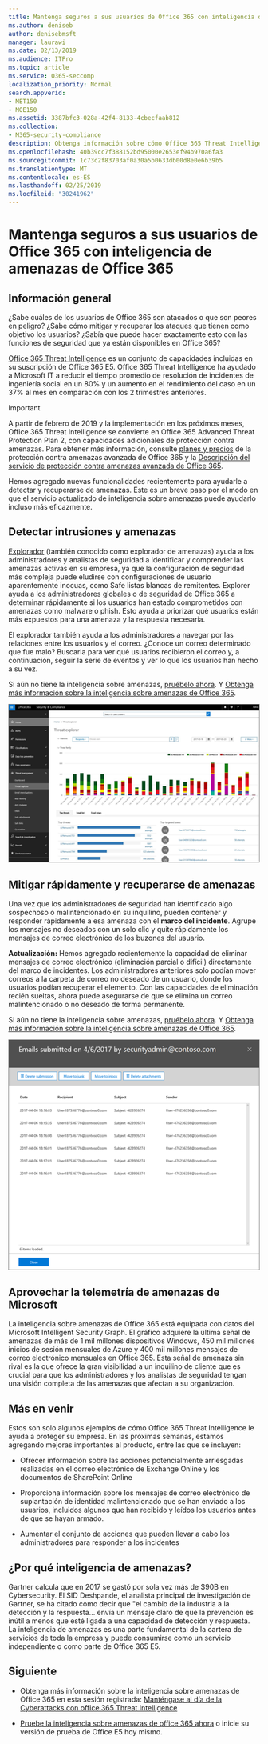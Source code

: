 ```yaml
---
title: Mantenga seguros a sus usuarios de Office 365 con inteligencia de amenazas de Office 365
ms.author: deniseb
author: denisebmsft
manager: laurawi
ms.date: 02/13/2019
ms.audience: ITPro
ms.topic: article
ms.service: O365-seccomp
localization_priority: Normal
search.appverid:
- MET150
- MOE150
ms.assetid: 3387bfc3-028a-42f4-8133-4cbecfaab812
ms.collection:
- M365-security-compliance
description: Obtenga información sobre cómo Office 365 Threat Intelligence puede ayudar a su organización a detectar intrusiones y amenazas, y mitigar rápidamente y recuperarse de amenazas.
ms.openlocfilehash: 40b39cc7f388152bd95000e2653ef94b970a6fa3
ms.sourcegitcommit: 1c73c2f83703af0a30a5b0633db00d8e0e6b39b5
ms.translationtype: MT
ms.contentlocale: es-ES
ms.lasthandoff: 02/25/2019
ms.locfileid: "30241962"
---
```

# <a name="keep-your-office-365-users-safe-with-office-365-threat-intelligence"></a>Mantenga seguros a sus usuarios de Office 365 con inteligencia de amenazas de Office 365

## <a name="overview"></a>Información general

¿Sabe cuáles de los usuarios de Office 365 son atacados o que son peores en peligro? ¿Sabe cómo mitigar y recuperar los ataques que tienen como objetivo los usuarios? ¿Sabía que puede hacer exactamente esto con las funciones de seguridad que ya están disponibles en Office 365? 
  
[Office 365 Threat Intelligence](office-365-ti.md) es un conjunto de capacidades incluidas en su suscripción de Office 365 E5. Office 365 Threat Intelligence ha ayudado a Microsoft IT a reducir el tiempo promedio de resolución de incidentes de ingeniería social en un 80% y un aumento en el rendimiento del caso en un 37% al mes en comparación con los 2 trimestres anteriores. 

> [!IMPORTANT]
> A partir de febrero de 2019 y la implementación en los próximos meses, Office 365 Threat Intelligence se convierte en Office 365 Advanced Threat Protection Plan 2, con capacidades adicionales de protección contra amenazas. Para obtener más información, consulte [planes y precios](https://products.office.com/exchange/advance-threat-protection) de la protección contra amenazas avanzada de Office 365 y la [Descripción del servicio de protección contra amenazas avanzada de Office 365](https://docs.microsoft.com/office365/servicedescriptions/office-365-advanced-threat-protection-service-description).
  
Hemos agregado nuevas funcionalidades recientemente para ayudarle a detectar y recuperarse de amenazas. Este es un breve paso por el modo en que el servicio actualizado de inteligencia sobre amenazas puede ayudarlo incluso más eficazmente.
  
## <a name="detect-intrusions-and-threats"></a>Detectar intrusiones y amenazas

[Explorador](use-explorer-in-security-and-compliance.md) (también conocido como explorador de amenazas) ayuda a los administradores y analistas de seguridad a identificar y comprender las amenazas activas en su empresa, ya que la configuración de seguridad más compleja puede eludirse con configuraciones de usuario aparentemente inocuas, como Safe listas blancas de remitentes. Explorer ayuda a los administradores globales o de seguridad de Office 365 a determinar rápidamente si los usuarios han estado comprometidos con amenazas como malware o phish. Esto ayuda a priorizar qué usuarios están más expuestos para una amenaza y la respuesta necesaria. 
  
El explorador también ayuda a los administradores a navegar por las relaciones entre los usuarios y el correo. ¿Conoce un correo determinado que fue malo? Buscarla para ver qué usuarios recibieron el correo y, a continuación, seguir la serie de eventos y ver lo que los usuarios han hecho a su vez.

Si aún no tiene la inteligencia sobre amenazas, [pruébelo ahora](https://aka.ms/tryo365threatintel3). Y [Obtenga más información sobre la inteligencia sobre amenazas de Office 365](https://aka.ms/readmoreabouto365threatintel).
  
![Captura de pantalla del explorador de amenazas en Office 365, con código de color por familia de malware](media/591338dd-252a-437d-b5f2-87aa42e74b0c.png)
  
## <a name="quickly-mitigate-and-recover-from-threats"></a>Mitigar rápidamente y recuperarse de amenazas

Una vez que los administradores de seguridad han identificado algo sospechoso o malintencionado en su inquilino, pueden contener y responder rápidamente a esa amenaza con el **marco del incidente**. Agrupe los mensajes no deseados con un solo clic y quite rápidamente los mensajes de correo electrónico de los buzones del usuario. 
  
 **Actualización:** Hemos agregado recientemente la capacidad de eliminar mensajes de correo electrónico (eliminación parcial o difícil) directamente del marco de incidentes. Los administradores anteriores solo podían mover correos a la carpeta de correo no deseado de un usuario, donde los usuarios podían recuperar el elemento. Con las capacidades de eliminación recién sueltas, ahora puede asegurarse de que se elimina un correo malintencionado o no deseado de forma permanente. 
  
Si aún no tiene la inteligencia sobre amenazas, [pruébelo ahora](https://aka.ms/tryo365threatintel3). Y [Obtenga más información sobre la inteligencia sobre amenazas de Office 365](https://aka.ms/readmoreabouto365threatintel).
  
![Captura de pantalla de la lista de correo electrónico de corrección de incidentes](media/9d8452d3-d8d2-4b26-81f9-76396e08dd17.png)
  
## <a name="leverage-the-threat-telemetry-of-microsoft"></a>Aprovechar la telemetría de amenazas de Microsoft

La inteligencia sobre amenazas de Office 365 está equipada con datos del Microsoft Intelligent Security Graph. El gráfico adquiere la última señal de amenazas de más de 1 mil millones dispositivos Windows, 450 mil millones inicios de sesión mensuales de Azure y 400 mil millones mensajes de correo electrónico mensuales en Office 365. Esta señal de amenaza sin rival es la que ofrece la gran visibilidad a un inquilino de cliente que es crucial para que los administradores y los analistas de seguridad tengan una visión completa de las amenazas que afectan a su organización. 
  
## <a name="more-to-come"></a>Más en venir

Estos son solo algunos ejemplos de cómo Office 365 Threat Intelligence le ayuda a proteger su empresa. En las próximas semanas, estamos agregando mejoras importantes al producto, entre las que se incluyen:
  
- Ofrecer información sobre las acciones potencialmente arriesgadas realizadas en el correo electrónico de Exchange Online y los documentos de SharePoint Online
    
- Proporciona información sobre los mensajes de correo electrónico de suplantación de identidad malintencionado que se han enviado a los usuarios, incluidos algunos que han recibido y leídos los usuarios antes de que se hayan armado.
    
- Aumentar el conjunto de acciones que pueden llevar a cabo los administradores para responder a los incidentes
    
## <a name="why-threat-intelligence"></a>¿Por qué inteligencia de amenazas?

Gartner calcula que en 2017 se gastó por sola vez más de $90B en Cybersecurity. El SID Deshpande, el analista principal de investigación de Gartner, se ha citado como decir que "el cambio de la industria a la detección y la respuesta... envía un mensaje claro de que la prevención es inútil a menos que esté ligada a una capacidad de detección y respuesta. La inteligencia de amenazas es una parte fundamental de la cartera de servicios de toda la empresa y puede consumirse como un servicio independiente o como parte de Office 365 E5.
  
## <a name="whats-next"></a>Siguiente

- Obtenga más información sobre la inteligencia sobre amenazas de Office 365 en esta sesión registrada: [Manténgase al día de la Cyberattacks con office 365 Threat Intelligence](https://myignite.microsoft.com/videos/53723)
    
- [Pruebe la inteligencia sobre amenazas de office 365 ahora](https://aka.ms/tryo365threatintel3) o inicie su versión de prueba de Office E5 hoy mismo. 
    

